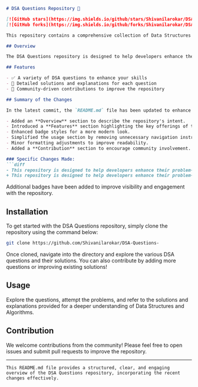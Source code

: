```markdown
# DSA Questions Repository 🌟

[![GitHub stars](https://img.shields.io/github/stars/Shivanilarokar/DSA-Questions-?style=social)](https://github.com/Shivanilarokar/DSA-Questions-) 
[![GitHub forks](https://img.shields.io/github/forks/Shivanilarokar/DSA-Questions-?style=social)](https://github.com/Shivanilarokar/DSA-Questions-)

This repository contains a comprehensive collection of Data Structures and Algorithms (DSA) questions along with solutions and explanations to facilitate learning and practice for developers at all levels.

## Overview

The DSA Questions repository is designed to help developers enhance their problem-solving skills through a rich set of DSA questions categorized by difficulty and topic.

## Features

- ✅ A variety of DSA questions to enhance your skills
- 📖 Detailed solutions and explanations for each question
- 🚀 Community-driven contributions to improve the repository

## Summary of the Changes

In the latest commit, the `README.md` file has been updated to enhance clarity and engagement. Here are the specific changes made:

- Added an **Overview** section to describe the repository's intent.
- Introduced a **Features** section highlighting the key offerings of the repository.
- Enhanced badge styles for a more modern look.
- Simplified the usage section by removing unnecessary navigation instructions.
- Minor formatting adjustments to improve readability.
- Added a **Contribution** section to encourage community involvement.

### Specific Changes Made:
```diff
- This repository is designed to help developers enhance their problem-solving skills through a wide array of Data Structures and Algorithms (DSA) questions.
+ This repository is designed to help developers enhance their problem-solving skills through a rich set of DSA questions categorized by difficulty and topic.
```

Additional badges have been added to improve visibility and engagement with the repository.

## Installation

To get started with the DSA Questions repository, simply clone the repository using the command below:

```bash
git clone https://github.com/Shivanilarokar/DSA-Questions-
```

Once cloned, navigate into the directory and explore the various DSA questions and their solutions. You can also contribute by adding more questions or improving existing solutions!

## Usage

Explore the questions, attempt the problems, and refer to the solutions and explanations provided for a deeper understanding of Data Structures and Algorithms.

## Contribution

We welcome contributions from the community! Please feel free to open issues and submit pull requests to improve the repository.

---
```
This README.md file provides a structured, clear, and engaging overview of the DSA Questions repository, incorporating the recent changes effectively.